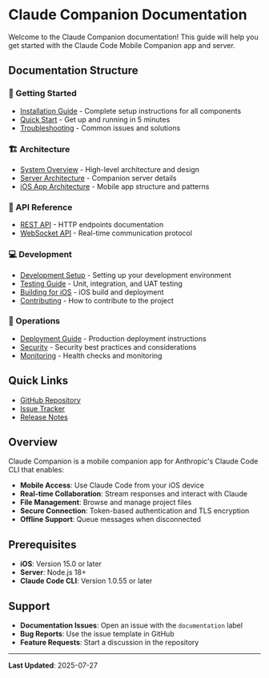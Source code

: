 # Claude Companion Documentation

Welcome to the Claude Companion documentation! This guide will help you get started with the Claude Code Mobile Companion app and server.

## Documentation Structure

### 🚀 Getting Started
- [Installation Guide](./getting-started/installation.md) - Complete setup instructions for all components
- [Quick Start](./getting-started/quickstart.md) - Get up and running in 5 minutes
- [Troubleshooting](./getting-started/troubleshooting.md) - Common issues and solutions

### 🏗️ Architecture
- [System Overview](./architecture/overview.md) - High-level architecture and design
- [Server Architecture](./architecture/server.md) - Companion server details
- [iOS App Architecture](./architecture/ios-app.md) - Mobile app structure and patterns

### 📡 API Reference
- [REST API](./api/rest-api.md) - HTTP endpoints documentation
- [WebSocket API](./api/websocket-api.md) - Real-time communication protocol

### 💻 Development
- [Development Setup](./development/setup.md) - Setting up your development environment
- [Testing Guide](./development/testing.md) - Unit, integration, and UAT testing
- [Building for iOS](./development/build-ios.md) - iOS build and deployment
- [Contributing](./development/contributing.md) - How to contribute to the project

### 🔧 Operations
- [Deployment Guide](./operations/deployment.md) - Production deployment instructions
- [Security](./operations/security.md) - Security best practices and considerations
- [Monitoring](./operations/monitoring.md) - Health checks and monitoring

## Quick Links

- [GitHub Repository](https://github.com/your-repo/claude-companion)
- [Issue Tracker](https://github.com/your-repo/claude-companion/issues)
- [Release Notes](https://github.com/your-repo/claude-companion/releases)

## Overview

Claude Companion is a mobile companion app for Anthropic's Claude Code CLI that enables:

- **Mobile Access**: Use Claude Code from your iOS device
- **Real-time Collaboration**: Stream responses and interact with Claude
- **File Management**: Browse and manage project files
- **Secure Connection**: Token-based authentication and TLS encryption
- **Offline Support**: Queue messages when disconnected

## Prerequisites

- **iOS**: Version 15.0 or later
- **Server**: Node.js 18+ 
- **Claude Code CLI**: Version 1.0.55 or later

## Support

- **Documentation Issues**: Open an issue with the `documentation` label
- **Bug Reports**: Use the issue template in GitHub
- **Feature Requests**: Start a discussion in the repository

---

**Last Updated**: 2025-07-27